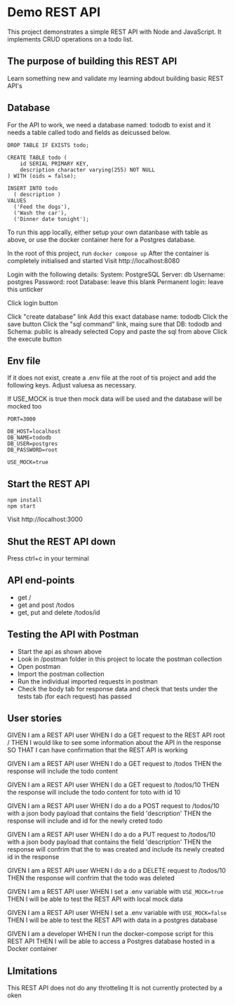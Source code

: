 # Demo REST API

This project demonstrates a simple REST API with Node and JavaScript.
It implements CRUD operations on a todo list.

## The purpose of building this REST API

Learn something new and validate my learning abdout building basic REST API's

## Database

For the API to work, we need a database named: tododb to exist and it needs a table called todo and fields as deicussed below.

```
DROP TABLE IF EXISTS todo;

CREATE TABLE todo (
    id SERIAL PRIMARY KEY,
    description character varying(255) NOT NULL
) WITH (oids = false);

INSERT INTO todo
  ( description )
VALUES
  ('Feed the dogs'),
  ('Wash the car'),
  ('Dinner date tonight');
```

To run this app locally, either setup your own datanbase with table as above, or use the docker container here for a Postgres database.

In the root of this project, run `docker compose up`
After the container is completely initialised and started
Visit http://localhost:8080

Login with the following details:
System: PostgreSQL
Server: db
Username: postgres
Password: root
Database: leave this blank
Permanent login: leave this unticker

Click login button

Click "create database" link
Add this exact database name: tododb
Click the save button
Click the "sql command" link, maing sure that DB: tododb and Schema: public is already selected
Copy and paste the sql from above
Click the execute button

## Env file

If it does not exist, create a .env file at the root of tis project and add the following keys. Adjust valuesa as necessary.

If USE_MOCK is true then mock data will be used and the database will be mocked too

```
PORT=3000

DB_HOST=localhost
DB_NAME=tododb
DB_USER=postgres
DB_PASSWORD=root

USE_MOCK=true
```

## Start the REST API

```
npm install
npm start
```

Visit http://localhost:3000

## Shut the REST API down

Press ctrl+c in your terminal

## API end-points

- get /
- get and post /todos
- get, put and delete /todos/id

## Testing the API with Postman

- Start the api as shown above
- Look in /postman folder in this project to locate the postman collection
- Open postman
- Import the postman collection
- Run the individual imported requests in postman
- Check the body tab for response data and check that tests under the tests tab (for each request) has passed

## User stories

GIVEN I am a REST API user
WHEN I do a GET request to the REST API root /
THEN I would like to see some information about the API in the response
SO THAT I can have confirmation that the REST API is working

GIVEN I am a REST API user
WHEN I do a GET request to /todos
THEN the response will include the todo content

GIVEN I am a REST API user
WHEN I do a GET request to /todos/10
THEN the response will include the todo content for toto with id 10

GIVEN I am a REST API user
WHEN I do a do a POST request to /todos/10 with a json body payload that contains the field 'description'
THEN the response will include and id for the newly creted todo

GIVEN I am a REST API user
WHEN I do a do a PUT request to /todos/10 with a json body payload that contains the field 'description'
THEN the response will confrim that the to was created and include its newly created id in the response

GIVEN I am a REST API user
WHEN I do a do a DELETE request to /todos/10
THEN the response will confrim that the todo was deleted

GIVEN I am a REST API user
WHEN I set a .env variable with `USE_MOCK=true`
THEN I will be able to test the REST API with local mock data

GIVEN I am a REST API user
WHEN I set a .env variable with `USE_MOCK=false`
THEN I will be able to test the REST API with data in a postgres database

GIVEN I am a developer
WHEN I run the docker-compose script for this REST API
THEN I will be able to access a Postgres database hosted in a Docker container

## LImitations

This REST API does not do any throtteling
It is not currently protected by a oken
